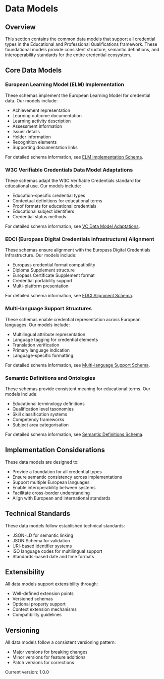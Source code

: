 # Data Models

## Overview

This section contains the common data models that support all credential types in the Educational and Professional Qualifications framework. These foundational models provide consistent structure, semantic definitions, and interoperability standards for the entire credential ecosystem.

## Core Data Models

### European Learning Model (ELM) Implementation

These schemas implement the European Learning Model for credential data. Our models include:

- Achievement representation
- Learning outcome documentation
- Learning activity description
- Assessment information
- Issuer details
- Holder information
- Recognition elements
- Supporting documentation links

For detailed schema information, see [ELM Implementation Schema](./elm-implementation-schema.md).

### W3C Verifiable Credentials Data Model Adaptations

These schemas adapt the W3C Verifiable Credentials standard for educational use. Our models include:

- Education-specific credential types
- Contextual definitions for educational terms
- Proof formats for educational credentials
- Educational subject identifiers
- Credential status methods

For detailed schema information, see [VC Data Model Adaptations](./vc-model-adaptations.md).

### EDCI (Europass Digital Credentials Infrastructure) Alignment

These schemas ensure alignment with the Europass Digital Credentials Infrastructure. Our models include:

- Europass credential format compatibility
- Diploma Supplement structure
- Europass Certificate Supplement format
- Credential portability support
- Multi-platform presentation

For detailed schema information, see [EDCI Alignment Schema](./edci-alignment-schema.md).

### Multi-language Support Structures

These schemas enable credential representation across European languages. Our models include:

- Multilingual attribute representation
- Language tagging for credential elements
- Translation verification
- Primary language indication
- Language-specific formatting

For detailed schema information, see [Multi-language Support Schema](./multi-language-schema.md).

### Semantic Definitions and Ontologies

These schemas provide consistent meaning for educational terms. Our models include:

- Educational terminology definitions
- Qualification level taxonomies
- Skill classification systems
- Competency frameworks
- Subject area categorisation

For detailed schema information, see [Semantic Definitions Schema](./semantic-definitions-schema.md).

## Implementation Considerations

These data models are designed to:

- Provide a foundation for all credential types
- Ensure semantic consistency across implementations
- Support multiple European languages
- Enable interoperability between systems
- Facilitate cross-border understanding
- Align with European and international standards

## Technical Standards

These data models follow established technical standards:

- JSON-LD for semantic linking
- JSON Schema for validation
- URI-based identifier systems
- ISO language codes for multilingual support
- Standards-based date and time formats

## Extensibility

All data models support extensibility through:

- Well-defined extension points
- Versioned schemas
- Optional property support
- Context extension mechanisms
- Compatibility guidelines

## Versioning

All data models follow a consistent versioning pattern:
- Major versions for breaking changes
- Minor versions for feature additions
- Patch versions for corrections

Current version: 1.0.0